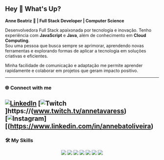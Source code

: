 ## Hey 👋 What's Up?

**Anne Beatriz 🚀 | Full Stack Developer | Computer Science**

Desenvolvedora Full Stack apaixonada por tecnologia e inovação. Tenho experiência com **JavaScript** e **Java**, além de conhecimento em **Cloud Computing**.  
Sou uma pessoa que busca sempre se aprimorar, aprendendo novas ferramentas e explorando formas de aplicar a tecnologia em soluções criativas e eficientes.  

Minha facilidade de comunicação e adaptação me permite aprender rapidamente e colaborar em projetos que geram impacto positivo.  

---

### 🌐 Connect with me  
[![LinkedIn](https://img.shields.io/badge/LinkedIn-0A66C2?style=for-the-badge&logo=linkedin&logoColor=white)](https://www.linkedin.com/in/annebatoliveira)
[![Twitch](https://img.shields.io/badge/Twitch-9146FF?style=for-the-badge&logo=twitch&logoColor=white)]https://(www.twitch.tv/annetavaress)  
[![Instagram](https://img.shields.io/badge/Instagram-E4405F?style=for-the-badge&logo=instagram&logoColor=white)][(https://www.linkedin.com/in/annebatoliveira)
---

### 🛠️ My Skills  

<p align="center">
  <img src="https://img.shields.io/badge/HTML5-E34F26?style=for-the-badge&logo=html5&logoColor=white"/>
  <img src="https://img.shields.io/badge/JavaScript-323330?style=for-the-badge&logo=javascript&logoColor=F7DF1E"/>
  <img src="https://img.shields.io/badge/Java-ED8B00?style=for-the-badge&logo=openjdk&logoColor=white"/>
  <img src="https://img.shields.io/badge/Python-3776AB?style=for-the-badge&logo=python&logoColor=white"/>
  <img src="https://img.shields.io/badge/MySQL-005C84?style=for-the-badge&logo=mysql&logoColor=white"/>
  <img src="https://img.shields.io/badge/Git-F05032?style=for-the-badge&logo=git&logoColor=white"/>
  <img src="https://img.shields.io/badge/Cloud-4285F4?style=for-the-badge&logo=googlecloud&logoColor=white"/>
</p>
